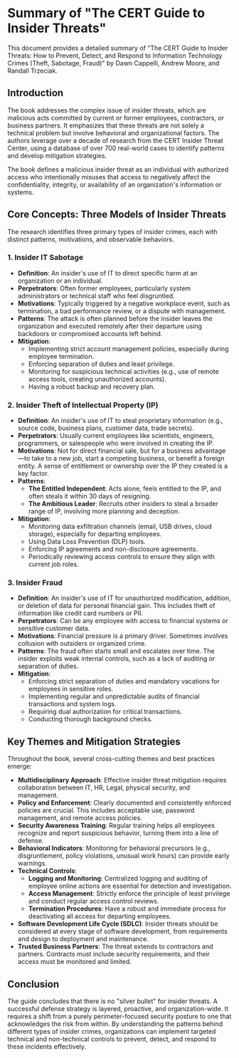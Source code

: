 # Summary of "The CERT Guide to Insider Threats"

This document provides a detailed summary of "The CERT Guide to Insider Threats: How to Prevent, Detect, and Respond to Information Technology Crimes (Theft, Sabotage, Fraud)" by Dawn Cappelli, Andrew Moore, and Randall Trzeciak.

## Introduction

The book addresses the complex issue of insider threats, which are malicious acts committed by current or former employees, contractors, or business partners. It emphasizes that these threats are not solely a technical problem but involve behavioral and organizational factors. The authors leverage over a decade of research from the CERT Insider Threat Center, using a database of over 700 real-world cases to identify patterns and develop mitigation strategies.

The book defines a malicious insider threat as an individual with authorized access who intentionally misuses that access to negatively affect the confidentiality, integrity, or availability of an organization's information or systems.

## Core Concepts: Three Models of Insider Threats

The research identifies three primary types of insider crimes, each with distinct patterns, motivations, and observable behaviors.

### 1. Insider IT Sabotage

*   **Definition**: An insider's use of IT to direct specific harm at an organization or an individual.
*   **Perpetrators**: Often former employees, particularly system administrators or technical staff who feel disgruntled.
*   **Motivations**: Typically triggered by a negative workplace event, such as termination, a bad performance review, or a dispute with management.
*   **Patterns**: The attack is often planned before the insider leaves the organization and executed remotely after their departure using backdoors or compromised accounts left behind.
*   **Mitigation**:
    *   Implementing strict account management policies, especially during employee termination.
    *   Enforcing separation of duties and least privilege.
    *   Monitoring for suspicious technical activities (e.g., use of remote access tools, creating unauthorized accounts).
    *   Having a robust backup and recovery plan.

### 2. Insider Theft of Intellectual Property (IP)

*   **Definition**: An insider's use of IT to steal proprietary information (e.g., source code, business plans, customer data, trade secrets).
*   **Perpetrators**: Usually current employees like scientists, engineers, programmers, or salespeople who were involved in creating the IP.
*   **Motivations**: Not for direct financial sale, but for a business advantage—to take to a new job, start a competing business, or benefit a foreign entity. A sense of entitlement or ownership over the IP they created is a key factor.
*   **Patterns**:
    *   **The Entitled Independent**: Acts alone, feels entitled to the IP, and often steals it within 30 days of resigning.
    *   **The Ambitious Leader**: Recruits other insiders to steal a broader range of IP, involving more planning and deception.
*   **Mitigation**:
    *   Monitoring data exfiltration channels (email, USB drives, cloud storage), especially for departing employees.
    *   Using Data Loss Prevention (DLP) tools.
    *   Enforcing IP agreements and non-disclosure agreements.
    *   Periodically reviewing access controls to ensure they align with current job roles.

### 3. Insider Fraud

*   **Definition**: An insider's use of IT for unauthorized modification, addition, or deletion of data for personal financial gain. This includes theft of information like credit card numbers or PII.
*   **Perpetrators**: Can be any employee with access to financial systems or sensitive customer data.
*   **Motivations**: Financial pressure is a primary driver. Sometimes involves collusion with outsiders or organized crime.
*   **Patterns**: The fraud often starts small and escalates over time. The insider exploits weak internal controls, such as a lack of auditing or separation of duties.
*   **Mitigation**:
    *   Enforcing strict separation of duties and mandatory vacations for employees in sensitive roles.
    *   Implementing regular and unpredictable audits of financial transactions and system logs.
    *   Requiring dual authorization for critical transactions.
    *   Conducting thorough background checks.

## Key Themes and Mitigation Strategies

Throughout the book, several cross-cutting themes and best practices emerge:

*   **Multidisciplinary Approach**: Effective insider threat mitigation requires collaboration between IT, HR, Legal, physical security, and management.
*   **Policy and Enforcement**: Clearly documented and consistently enforced policies are crucial. This includes acceptable use, password management, and remote access policies.
*   **Security Awareness Training**: Regular training helps all employees recognize and report suspicious behavior, turning them into a line of defense.
*   **Behavioral Indicators**: Monitoring for behavioral precursors (e.g., disgruntlement, policy violations, unusual work hours) can provide early warnings.
*   **Technical Controls**:
    *   **Logging and Monitoring**: Centralized logging and auditing of employee online actions are essential for detection and investigation.
    *   **Access Management**: Strictly enforce the principle of least privilege and conduct regular access control reviews.
    *   **Termination Procedures**: Have a robust and immediate process for deactivating all access for departing employees.
*   **Software Development Life Cycle (SDLC)**: Insider threats should be considered at every stage of software development, from requirements and design to deployment and maintenance.
*   **Trusted Business Partners**: The threat extends to contractors and partners. Contracts must include security requirements, and their access must be monitored and limited.

## Conclusion

The guide concludes that there is no "silver bullet" for insider threats. A successful defense strategy is layered, proactive, and organization-wide. It requires a shift from a purely perimeter-focused security posture to one that acknowledges the risk from within. By understanding the patterns behind different types of insider crimes, organizations can implement targeted technical and non-technical controls to prevent, detect, and respond to these incidents effectively.
